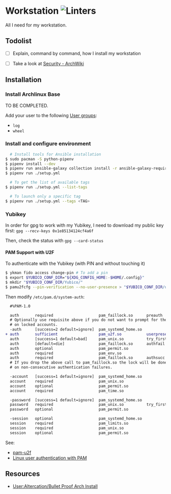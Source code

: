 # Workstation ![Linters](https://github.com/guillaumededrie/workstation/actions/workflows/linters.yml/badge.svg)

All I need for my workstation.


## Todolist

* [ ] Explain, command by command, how I install my workstation
* [ ] Take a look at [Security - ArchWiki](https://wiki.archlinux.org/index.php/Security)


## Installation

### Install Archlinux Base

TO BE COMPLETED.

Add your user to the following [User groups](https://wiki.archlinux.org/title/users_and_groups#User_groups):
  - `log`
  - `wheel`


### Install and configure environment

```bash
  # Install tools for Ansible installation
$ sudo pacman -S python-pipenv
$ pipenv install --dev
$ pipenv run ansible-galaxy collection install -r ansible-galaxy-requirements.yml
$ pipenv run ./setup.yml

  # To get the list of available tags
$ pipenv run ./setup.yml --list-tags

  # To launch only a specific tag
$ pipenv run ./setup.yml --tags <TAG>
```


### Yubikey

In order for gpg to work with my Yubikey, I need to download my public key
first: `gpg --recv-keys 0x1e85134124cf4a6f`

Then, check the status with `gpg --card-status`


#### PAM Support with U2F

To authenticate with the Yubikey (with PIN and without touching it)

```bash
$ ykman fido access change-pin # To add a pin
$ export $YUBICO_CONF_DIR="${XDG_CONFIG_HOME:-$HOME/.config}"
$ mkdir "$YUBICO_CONF_DIR/Yubico/"
$ pamu2fcfg --pin-verification --no-user-presence > "$YUBICO_CONF_DIR/u2f_keys"
```

Then modify `/etc/pam.d/system-auth`:
```diff
  #%PAM-1.0

  auth       required                    pam_faillock.so      preauth
  # Optionally use requisite above if you do not want to prompt for the password
  # on locked accounts.
  -auth      [success=2 default=ignore]  pam_systemd_home.so
+ auth       sufficient                  pam_u2f.so           userpresence=0
  auth       [success=1 default=bad]     pam_unix.so          try_first_pass nullok
  auth       [default=die]               pam_faillock.so      authfail
  auth       optional                    pam_permit.so
  auth       required                    pam_env.so
  auth       required                    pam_faillock.so      authsucc
  # If you drop the above call to pam_faillock.so the lock will be done also
  # on non-consecutive authentication failures.

  -account   [success=1 default=ignore]  pam_systemd_home.so
  account    required                    pam_unix.so
  account    optional                    pam_permit.so
  account    required                    pam_time.so

  -password  [success=1 default=ignore]  pam_systemd_home.so
  password   required                    pam_unix.so          try_first_pass nullok shadow sha512
  password   optional                    pam_permit.so

  -session   optional                    pam_systemd_home.so
  session    required                    pam_limits.so
  session    required                    pam_unix.so
  session    optional                    pam_permit.so
```

See:
  - [pam-u2f](https://developers.yubico.com/pam-u2f/)
  - [Linux user authentication with PAM](https://wiki.archlinux.org/title/YubiKey#Linux_user_authentication_with_PAM)


## Resources

* [User:Altercation/Bullet Proof Arch Install](https://wiki.archlinux.org/index.php/User:Altercation/Bullet_Proof_Arch_Install)
